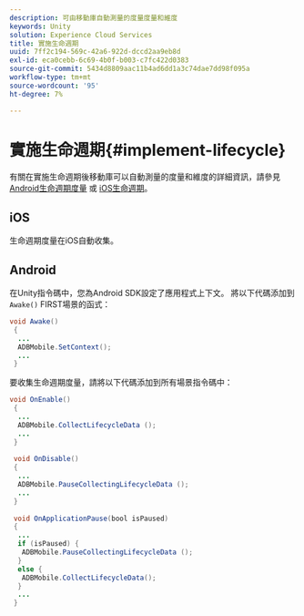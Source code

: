 ```yaml
---
description: 可由移動庫自動測量的度量度量和維度
keywords: Unity
solution: Experience Cloud Services
title: 實施生命週期
uuid: 7ff2c194-569c-42a6-922d-dccd2aa9eb8d
exl-id: eca0cebb-6c69-4b0f-b003-c7fc422d0383
source-git-commit: 5434d8809aac11b4ad6dd1a3c74dae7dd98f095a
workflow-type: tm+mt
source-wordcount: '95'
ht-degree: 7%

---
```


# 實施生命週期{#implement-lifecycle}

有關在實施生命週期後移動庫可以自動測量的度量和維度的詳細資訊，請參見 [Android生命週期度量](/help/android/metrics.md) 或 [iOS生命週期](/help/ios/metrics.md)。

## iOS

生命週期度量在iOS自動收集。

## Android

在Unity指令碼中，您為Android SDK設定了應用程式上下文。 將以下代碼添加到 `Awake()` FIRST場景的函式：

```java
void Awake()
 {
  ...
  ADBMobile.SetContext();
  ...
 }
```

要收集生命週期度量，請將以下代碼添加到所有場景指令碼中：

```java
void OnEnable()
 {
  ...
  ADBMobile.CollectLifecycleData (); 
  ...
 }
 
 void OnDisable()
 {
  ...
  ADBMobile.PauseCollectingLifecycleData (); 
  ...
 }
  
 void OnApplicationPause(bool isPaused) 
 {
  ...
  if (isPaused) {
   ADBMobile.PauseCollectingLifecycleData (); 
  }  
  else {
   ADBMobile.CollectLifecycleData(); 
  }
  ...
 }
```
